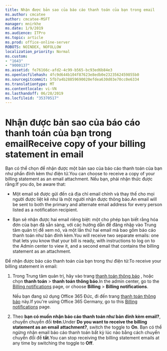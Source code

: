 ```yaml
---
title: Nhận được bản sao của báo cáo thanh toán của bạn trong email
ms.author: cmcatee
author: cmcatee-MSFT
manager: mnirkhe
ms.date: 1/9/2019
ms.audience: ITPro
ms.topic: article
ms.prod: office-online-server
ROBOTS: NOINDEX, NOFOLLOW
localization_priority: Normal
ms.custom:
- "1643"
- "9000137"
ms.assetid: fe76166c-afd2-4c99-b565-bc93ed6b84e3
ms.openlocfilehash: 4fc9d644b104f87623e8edb0e2323562459855b0
ms.sourcegitcommit: 5fb7a4b28859690020efdea630d03e70cc0e6334
ms.translationtype: MT
ms.contentlocale: vi-VN
ms.lasthandoff: 06/28/2019
ms.locfileid: "35370517"
---
```

# <a name="receive-copy-of-your-billing-statement-in-email"></a><span data-ttu-id="4900c-102">Nhận được bản sao của báo cáo thanh toán của bạn trong email</span><span class="sxs-lookup"><span data-stu-id="4900c-102">Receive copy of your billing statement in email</span></span>

<span data-ttu-id="4900c-103">Bạn có thể chọn để nhận được một bản sao của báo cáo thanh toán của bạn như phần đính kèm thư điện tử.</span><span class="sxs-lookup"><span data-stu-id="4900c-103">You can choose to receive a copy of your billing statement as an email attachment.</span></span> <span data-ttu-id="4900c-104">Nếu bạn, phải nhận thức được rằng:</span><span class="sxs-lookup"><span data-stu-id="4900c-104">If you do, be aware that:</span></span>
  
- <span data-ttu-id="4900c-105">Một email sẽ được gửi đến cả địa chỉ email chính và thay thế cho mọi người được liệt kê như là một người nhận được thông báo.</span><span class="sxs-lookup"><span data-stu-id="4900c-105">An email will be sent to both the primary and alternate email address for every person listed as a notification recipient.</span></span>

- <span data-ttu-id="4900c-106">Bạn sẽ nhận được hai email riêng biệt: một cho phép bạn biết rằng hóa đơn của bạn đã sẵn sàng, với các hướng dẫn để đăng nhập vào Trung tâm quản trị để xem nó, và một lần thứ hai email mà bao gồm báo cáo thanh toán như bản đính kèm.</span><span class="sxs-lookup"><span data-stu-id="4900c-106">You will receive two separate emails: one that lets you know that your bill is ready, with instructions to log on to the Admin center to view it, and a second email that contains the billing statement as an attachment.</span></span>

<span data-ttu-id="4900c-107">Để nhận được báo cáo thanh toán của bạn trong thư điện tử:</span><span class="sxs-lookup"><span data-stu-id="4900c-107">To receive your billing statement in email:</span></span>
  
1. <span data-ttu-id="4900c-108">Trong Trung tâm quản trị, hãy vào trang [thanh toán thông báo](https://go.microsoft.com/fwlink/p/?linkid=853212) , hoặc chọn **thanh toán** \> **thanh toán thông báo**.</span><span class="sxs-lookup"><span data-stu-id="4900c-108">In the admin center, go to the [Billing notifications](https://go.microsoft.com/fwlink/p/?linkid=853212) page, or choose **Billing** \> **Billing notifications**.</span></span>

    <span data-ttu-id="4900c-109">Nếu bạn đang sử dụng Office 365 Đức, đi đến trang [thanh toán thông báo](https://go.microsoft.com/fwlink/p/?linkid=853213) này.</span><span class="sxs-lookup"><span data-stu-id="4900c-109">If you're using Office 365 Germany, go to this [Billing notifications](https://go.microsoft.com/fwlink/p/?linkid=853213) page.</span></span>

2. <span data-ttu-id="4900c-110">Theo **bạn có muốn nhận báo cáo thanh toán như bản đính kèm email?**, chuyển chuyển đổi **trên**.</span><span class="sxs-lookup"><span data-stu-id="4900c-110">Under **Do you want to receive the billing statement as an email attachment?**, switch the toggle to **On**.</span></span> <span data-ttu-id="4900c-111">Bạn có thể ngừng nhận email báo cáo thanh toán bất kỳ lúc nào bằng cách chuyển chuyển đổi để **tắt**.</span><span class="sxs-lookup"><span data-stu-id="4900c-111">You can stop receiving the billing statement emails at any time by switching the toggle to **Off**.</span></span>
